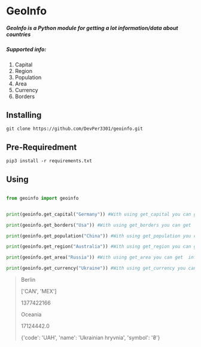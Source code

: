 # __GeoInfo__
##### __GeoInfo__ is a Python module for getting a lot information/data about countries

##### Supported info:
1. Capital
2. Region
3. Population
4. Area
5. Currency
6. Borders
## Installing
```
git clone https://github.com/DevPer3301/geoinfo.git
```
## Pre-Requiredment
```
pip3 install -r requirements.txt
```

## Using
```python

from geoinfo import geoinfo


print(geoinfo.get_capital("Germany")) #With using get_capital you can get  information about capital of the country

print(geoinfo.get_borders("Usa")) #With using get_borders you can get  information about borders of the country

print(geoinfo.get_population("China")) #With using get_population you can get  information about population of the country

print(geoinfo.get_region("Australia")) #With using get_region you can get  information about region of the country

print(geoinfo.get_area("Russia")) #With using get_area you can get  information about area of the country

print(geoinfo.get_currency("Ukraine")) #With using get_currency you can get  information about currency of the country
```
> Berlin
>
> ['CAN', 'MEX']
>
> 1377422166
>
>Oceania
>
>17124442.0
>
>{'code': 'UAH', 'name': 'Ukrainian hryvnia', 'symbol': '₴'}